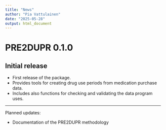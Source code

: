 ```yaml
---
title: "News"
author: "Pia Vattulainen"
date: "2025-05-28"
output: html_document
---
```



# PRE2DUPR 0.1.0

## Initial release

- First release of the package.
- Provides tools for creating drug use periods from medication purchase data.
- Includes also functions for checking and validating the data program uses.

---

Planned updates:
- Documentation of the PRE2DUPR methodology

